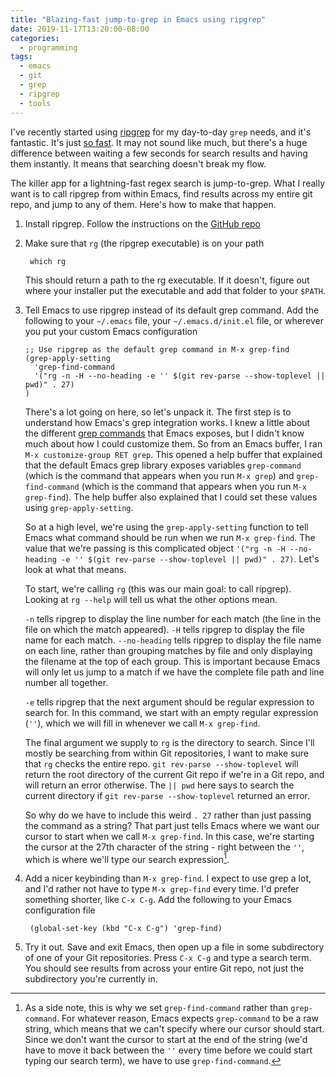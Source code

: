 ```yaml
---
title: "Blazing-fast jump-to-grep in Emacs using ripgrep"
date: 2019-11-17T13:20:00-08:00
categories:
  - programming
tags:
  - emacs
  - git
  - grep
  - ripgrep
  - tools
---
```


I've recently started using [ripgrep](https://github.com/BurntSushi/ripgrep) for my day-to-day `grep` needs, and it's fantastic. It's just [so fast](https://blog.burntsushi.net/ripgrep/). It may not sound like much, but there's a huge difference between waiting a few seconds for search results and having them instantly. It means that searching doesn't break my flow.

The killer app for a lightning-fast regex search is jump-to-grep. What I really want is to call ripgrep from within Emacs, find results across my entire git repo, and jump to any of them. Here's how to make that happen.

1. Install ripgrep. Follow the instructions on the [GitHub repo](https://github.com/BurntSushi/ripgrep#installation)

1. Make sure that `rg` (the ripgrep executable) is on your path

        which rg

    This should return a path to the rg executable. If it doesn't, figure out where your installer put the executable and add that folder to your `$PATH`.

1. Tell Emacs to use ripgrep instead of its default grep command. Add the following to your `~/.emacs` file, your `~/.emacs.d/init.el` file, or wherever you put your custom Emacs configuration

    ```
    ;; Use ripgrep as the default grep command in M-x grep-find
    (grep-apply-setting
      'grep-find-command
      '("rg -n -H --no-heading -e '' $(git rev-parse --show-toplevel || pwd)" . 27)
    )
    ```

    There's a lot going on here, so let's unpack it. The first step is to understand how Emacs's grep integration works. I knew a little about the different [grep commands](https://www.gnu.org/software/emacs/manual/html_node/emacs/Grep-Searching.html) that Emacs exposes, but I didn't know much about how I could customize them. So from an Emacs buffer, I ran `M-x customize-group RET grep`. This opened a help buffer that explained that the default Emacs grep library exposes variables `grep-command` (which is the command that appears when you run `M-x grep`) and `grep-find-command` (which is the command that appears when you run `M-x grep-find`). The help buffer also explained that I could set these values using `grep-apply-setting`.

    So at a high level, we're using the `grep-apply-setting` function to tell Emacs what command should be run when we run `M-x grep-find`. The value that we're passing is this complicated object `'("rg -n -H --no-heading -e '' $(git rev-parse --show-toplevel || pwd)" . 27)`. Let's look at what that means.

    To start, we're calling `rg` (this was our main goal: to call ripgrep). Looking at `rg --help` will tell us what the other options mean.

    `-n` tells ripgrep to display the line number for each match (the line in the file on which the match appeared). `-H` tells ripgrep to display the file name for each match. `--no-heading` tells ripgrep to display the file name on each line, rather than grouping matches by file and only displaying the filename at the top of each group. This is important because Emacs will only let us jump to a match if we have the complete file path and line number all together.

    `-e` tells ripgrep that the next argument should be regular expression to search for. In this command, we start with an empty regular expression (`''`), which we will fill in whenever we call `M-x grep-find`.

    The final argument we supply to `rg` is the directory to search. Since I'll mostly be searching from within Git repositories, I want to make sure that `rg` checks the entire repo. `git rev-parse --show-toplevel` will return the root directory of the current Git repo if we're in a Git repo, and will return an error otherwise. The `|| pwd` here says to search the current directory if `git rev-parse --show-toplevel` returned an error.

    So why do we have to include this weird `. 27` rather than just passing the command as a string? That part just tells Emacs where we want our cursor to start when we call `M-x grep-find`. In this case, we're starting the cursor at the 27th character of the string - right between the `''`, which is where we'll type our search expression[^grep-find-not-grep].

1. Add a nicer keybinding than `M-x grep-find`. I expect to use grep a lot, and I'd rather not have to type `M-x grep-find` every time. I'd prefer something shorter, like `C-x C-g`. Add the following to your Emacs configuration file

        (global-set-key (kbd "C-x C-g") 'grep-find)

1. Try it out. Save and exit Emacs, then open up a file in some subdirectory of one of your Git repositories. Press `C-x C-g` and type a search term. You should see results from across your entire Git repo, not just the subdirectory you're currently in.

[^grep-find-not-grep]: As a side note, this is why we set `grep-find-command` rather than `grep-command`. For whatever reason, Emacs expects `grep-command` to be a raw string, which means that we can't specify where our cursor should start. Since we don't want the cursor to start at the end of the string (we'd have to move it back between the `''` every time before we could start typing our search term), we have to use `grep-find-command`.